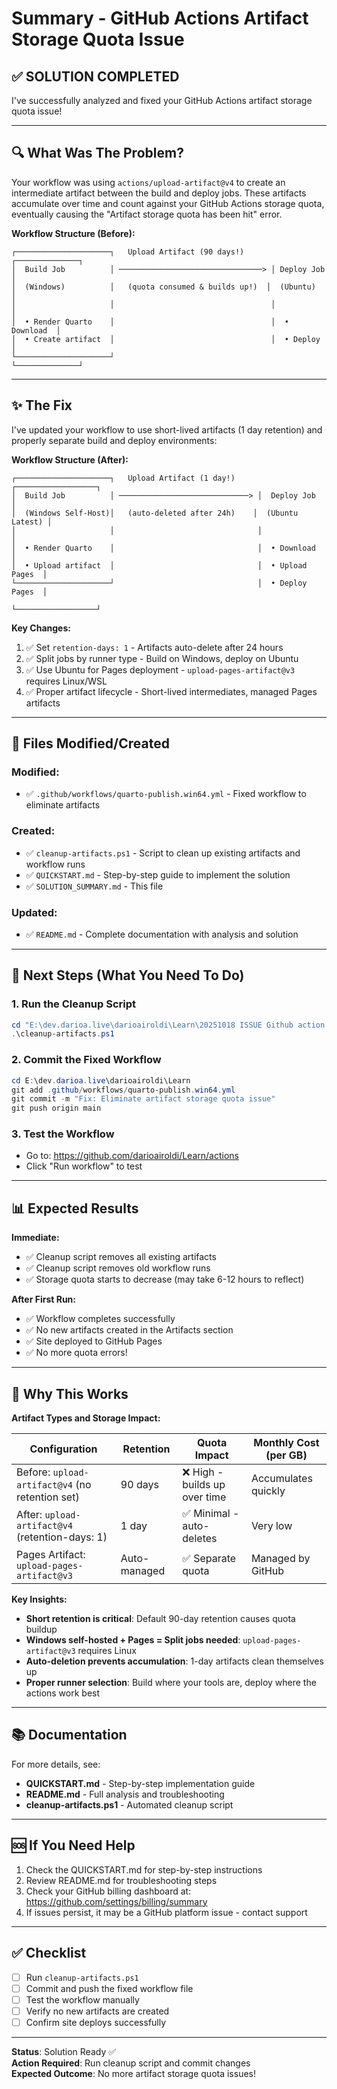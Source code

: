 # Summary - GitHub Actions Artifact Storage Quota Issue

## ✅ SOLUTION COMPLETED

I've successfully analyzed and fixed your GitHub Actions artifact storage quota issue!

---

## 🔍 What Was The Problem?

Your workflow was using `actions/upload-artifact@v4` to create an intermediate artifact between the build and deploy jobs. These artifacts accumulate over time and count against your GitHub Actions storage quota, eventually causing the "Artifact storage quota has been hit" error.

**Workflow Structure (Before):**
```
┌─────────────────────┐   Upload Artifact (90 days!)   ┌──────────────┐
│  Build Job          │ ────────────────────────────────> │ Deploy Job   │
│  (Windows)          │   (quota consumed & builds up!)  │  (Ubuntu)    │
│                     │                                   │              │
│  • Render Quarto    │                                   │  • Download  │
│  • Create artifact  │                                   │  • Deploy    │
└─────────────────────┘                                   └──────────────┘
```

---

## ✨ The Fix

I've updated your workflow to use short-lived artifacts (1 day retention) and properly separate build and deploy environments:

**Workflow Structure (After):**
```
┌─────────────────────┐   Upload Artifact (1 day!)   ┌──────────────────┐
│  Build Job          │ ─────────────────────────────> │  Deploy Job      │
│  (Windows Self-Host)│   (auto-deleted after 24h)    │  (Ubuntu Latest) │
│                     │                                │                  │
│  • Render Quarto    │                                │  • Download      │
│  • Upload artifact  │                                │  • Upload Pages  │
└─────────────────────┘                                │  • Deploy Pages  │
                                                       └──────────────────┘
```

**Key Changes:**
1. ✅ Set `retention-days: 1` - Artifacts auto-delete after 24 hours
2. ✅ Split jobs by runner type - Build on Windows, deploy on Ubuntu
3. ✅ Use Ubuntu for Pages deployment - `upload-pages-artifact@v3` requires Linux/WSL
4. ✅ Proper artifact lifecycle - Short-lived intermediates, managed Pages artifacts

---

## 📁 Files Modified/Created

### Modified:
- ✅ `.github/workflows/quarto-publish.win64.yml` - Fixed workflow to eliminate artifacts

### Created:
- ✅ `cleanup-artifacts.ps1` - Script to clean up existing artifacts and workflow runs
- ✅ `QUICKSTART.md` - Step-by-step guide to implement the solution
- ✅ `SOLUTION_SUMMARY.md` - This file

### Updated:
- ✅ `README.md` - Complete documentation with analysis and solution

---

## 🚀 Next Steps (What You Need To Do)

### 1. Run the Cleanup Script
```powershell
cd "E:\dev.darioa.live\darioairoldi\Learn\20251018 ISSUE Github action fails with Artifact storage quota has been hit"
.\cleanup-artifacts.ps1
```

### 2. Commit the Fixed Workflow
```powershell
cd E:\dev.darioa.live\darioairoldi\Learn
git add .github/workflows/quarto-publish.win64.yml
git commit -m "Fix: Eliminate artifact storage quota issue"
git push origin main
```

### 3. Test the Workflow
- Go to: https://github.com/darioairoldi/Learn/actions
- Click "Run workflow" to test

---

## 📊 Expected Results

**Immediate:**
- ✅ Cleanup script removes all existing artifacts
- ✅ Cleanup script removes old workflow runs
- ✅ Storage quota starts to decrease (may take 6-12 hours to reflect)

**After First Run:**
- ✅ Workflow completes successfully
- ✅ No new artifacts created in the Artifacts section
- ✅ Site deployed to GitHub Pages
- ✅ No more quota errors!

---

## 🎯 Why This Works

**Artifact Types and Storage Impact:**

| Configuration | Retention | Quota Impact | Monthly Cost (per GB) |
|---------------|-----------|--------------|----------------------|
| Before: `upload-artifact@v4` (no retention set) | 90 days | ❌ High - builds up over time | Accumulates quickly |
| After: `upload-artifact@v4` (retention-days: 1) | 1 day | ✅ Minimal - auto-deletes | Very low |
| Pages Artifact: `upload-pages-artifact@v3` | Auto-managed | ✅ Separate quota | Managed by GitHub |

**Key Insights:**
- **Short retention is critical**: Default 90-day retention causes quota buildup
- **Windows self-hosted + Pages = Split jobs needed**: `upload-pages-artifact@v3` requires Linux
- **Auto-deletion prevents accumulation**: 1-day artifacts clean themselves up
- **Proper runner selection**: Build where your tools are, deploy where the actions work best

---

## 📚 Documentation

For more details, see:
- **QUICKSTART.md** - Step-by-step implementation guide
- **README.md** - Full analysis and troubleshooting
- **cleanup-artifacts.ps1** - Automated cleanup script

---

## 🆘 If You Need Help

1. Check the QUICKSTART.md for step-by-step instructions
2. Review README.md for troubleshooting steps
3. Check your GitHub billing dashboard at: https://github.com/settings/billing/summary
4. If issues persist, it may be a GitHub platform issue - contact support

---

## ✅ Checklist

- [ ] Run `cleanup-artifacts.ps1`
- [ ] Commit and push the fixed workflow file
- [ ] Test the workflow manually
- [ ] Verify no new artifacts are created
- [ ] Confirm site deploys successfully

---

**Status**: Solution Ready ✅  
**Action Required**: Run cleanup script and commit changes  
**Expected Outcome**: No more artifact storage quota issues!

